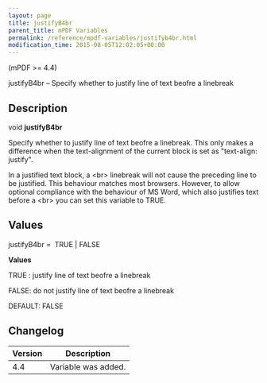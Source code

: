 ```yaml
---
layout: page
title: justifyB4br
parent_title: mPDF Variables
permalink: /reference/mpdf-variables/justifyb4br.html
modification_time: 2015-08-05T12:02:05+00:00
---
```




<p>(mPDF &gt;= 4.4)</p>
<p>justifyB4br – Specify whether to justify line of text beofre a linebreak</p>
<h2>Description</h2>
<p class="manual_block">void <b>justifyB4br</b></p>
<p>Specify whether to justify line of text beofre a linebreak. This only makes a difference when the text-alignment of the current block is set as "text-align: justify".</p>
<p>In a justified text block, a &lt;br&gt; linebreak will not cause the preceding line to be justified. This behaviour matches most browsers. However, to allow optional compliance with the behaviour of MS Word, which also justifies text before a &lt;br&gt; you can set this variable to <span class="smallblock">TRUE</span>.</p>
<h2>Values</h2>
<p class="manual_param_dt"><span class="parameter">justifyB4br</span> =&nbsp; <span class="smallblock">TRUE </span>| <span class="smallblock">FALSE</span></p>
<p class="manual_param_dd"><b>Values</b>

<span class="smallblock">TRUE </span>: justify line of text beofre a linebreak

<span class="smallblock">FALSE</span>: do not justify line of text beofre a linebreak

<span class="smallblock">DEFAULT</span>: <span class="smallblock">FALSE</span></p>
<h2>Changelog</h2>
<table class="table"> <thead>
<tr> <th>Version</th><th>Description</th> </tr>
</thead> <tbody>
<tr>
<td>4.4</td>
<td>Variable was added.</td>
</tr>
</tbody> </table>
